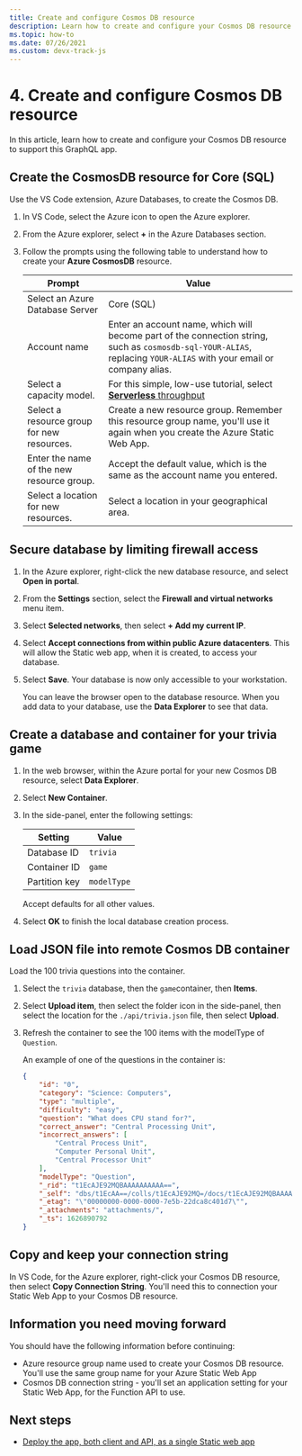 ```yaml
---
title: Create and configure Cosmos DB resource
description: Learn how to create and configure your Cosmos DB resource to support this GraphQL app.
ms.topic: how-to
ms.date: 07/26/2021
ms.custom: devx-track-js
---
```


# 4. Create and configure Cosmos DB resource

In this article, learn how to create and configure your Cosmos DB resource to support this GraphQL app.

## Create the CosmosDB resource for Core (SQL)

Use the VS Code extension, Azure Databases, to create the Cosmos DB. 

1. In VS Code, select the Azure icon to open the Azure explorer.
1. From the Azure explorer, select **+** in the Azure Databases section.
1. Follow the prompts using the following table to understand how to create your **Azure CosmosDB** resource.

    |Prompt|Value|
    |--|--|
    |Select an Azure Database Server|Core (SQL)|
    |Account name|Enter an account name, which will become part of the connection string, such as `cosmosdb-sql-YOUR-ALIAS`, replacing `YOUR-ALIAS` with your email or company alias. |
    |Select a capacity model.|For this simple, low-use tutorial, select [**Serverless** throughput](/azure/cosmos-db/throughput-serverless)|
    |Select a resource group for new resources.|Create a new resource group. Remember this resource group name, you'll use it again when you create the Azure Static Web App.|
    |Enter the name of the new resource group.|Accept the default value, which is the same as the account name you entered.| 
    |Select a location for new resources.|Select a location in your geographical area.|

## Secure database by limiting firewall access

1. In the Azure explorer, right-click the new database resource, and select **Open in portal**.
1. From the **Settings** section, select the **Firewall and virtual networks** menu item.
1. Select **Selected networks**, then select **+ Add my current IP**.
1. Select **Accept connections from within public Azure datacenters**. This will allow the Static web app, when it is created, to access your database.
1. Select **Save**. Your database is now only accessible to your workstation. 

    You can leave the browser open to the database resource. When you add data to your database, use the **Data Explorer** to see that data. 

## Create a database and container for your trivia game

1. In the web browser, within the Azure portal for your new Cosmos DB resource, select **Data Explorer**.
1. Select **New Container**.
1. In the side-panel, enter the following settings:

    |Setting|Value|
    |--|--|
    |Database ID|`trivia`|
    |Container ID|`game`|
    |Partition key|`modelType`|

    Accept defaults for all other values.

1. Select **OK** to finish the local database creation process. 

## Load JSON file into remote Cosmos DB container

Load the 100 trivia questions into the container. 

1. Select the `trivia` database, then the `game`container, then **Items**. 
1. Select **Upload item**, then select the folder icon in the side-panel, then select the location for the `./api/trivia.json` file, then select **Upload**. 
1. Refresh the container to see the 100 items with the modelType of `Question`.

    An example of one of the questions in the container is:

    ```json
    {
        "id": "0",
        "category": "Science: Computers",
        "type": "multiple",
        "difficulty": "easy",
        "question": "What does CPU stand for?",
        "correct_answer": "Central Processing Unit",
        "incorrect_answers": [
            "Central Process Unit",
            "Computer Personal Unit",
            "Central Processor Unit"
        ],
        "modelType": "Question",
        "_rid": "t1EcAJE92MQBAAAAAAAAAA==",
        "_self": "dbs/t1EcAA==/colls/t1EcAJE92MQ=/docs/t1EcAJE92MQBAAAAAAAAAA==/",
        "_etag": "\"00000000-0000-0000-7e5b-22dca8c401d7\"",
        "_attachments": "attachments/",
        "_ts": 1626890792
    }
    ```

## Copy and keep your connection string 

In VS Code, for the Azure explorer, right-click your Cosmos DB resource, then select **Copy Connection String**. You'll need this to connection your Static Web App to your Cosmos DB resource.

## Information you need moving forward

You should have the following information before continuing:

* Azure resource group name used to create your Cosmos DB resource. You'll use the same group name for your Azure Static Web App
* Cosmos DB connection string - you'll set an application setting for your Static Web App, for the Function API to use. 

## Next steps

* [Deploy the app, both client and API, as a single Static web app](remote-deployment.md)
